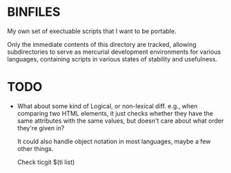 BINFILES
========

My own set of exectuable scripts that I want to be portable.

Only the immediate contents of this directory are tracked, allowing
subdirectories to serve as mercurial development environments for various
languages, containing scripts in various states of stability and usefulness.

TODO
====

* What about some kind of Logical, or non-lexical diff.  e.g., when comparing
  two HTML elements, it just checks whether they have the same attributes with
  the same values, but doesn't care about what order they're given in?

  It could also handle object notation in most languages, maybe a few other
  things.

  Check ticgit $(ti list)
